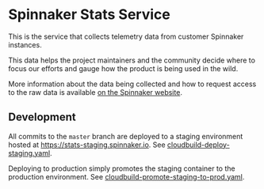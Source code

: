 # Spinnaker Stats Service

This is the service that collects telemetry data from customer Spinnaker instances.

This data helps the project maintainers and the community decide where to focus our efforts and gauge how the product is being used in the wild.

More information about the data being collected and how to request access to the raw data is available [on the Spinnaker website](https://spinnaker.io/community/stats/).

## Development

All commits to the `master` branch are deployed to a staging environment hosted at https://stats-staging.spinnaker.io. See [cloudbuild-deploy-staging.yaml](./cloudbuild-deploy-staging.yaml).

Deploying to production simply promotes the staging container to the production environment. See [cloudbuild-promote-staging-to-prod.yaml](cloudbuild-promote-staging-to-prod.yaml).
